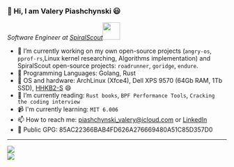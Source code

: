 ### 👋 Hi, I am Valery Piashchynski 😃

<p><em>Software Engineer at <a href="https://spiralscout.com">SpiralScout</a><img src="https://media.giphy.com/media/WUlplcMpOCEmTGBtBW/giphy.gif" width="40"> 
</em></p>

- 🔭 I’m currently working on my own open-source projects (`angry-os`, `pprof-rs`,Linux kernel researching, Algorithms implementation) and SpiralScout open-source projects: `roadrunner`, `goridge`, `endure`.
- :rocket: Programming Languages: Golang, Rust
- 💾 OS and hardware: ArchLinux (Xfce4), Dell XPS 9570 (64Gb RAM, 1Tb SSD), [HHKB2-S](https://www.amazon.com/Fujitsu-Hacking-Keyboard-Professional-Compact/dp/B07K9DVP46) :smile:
- 🌱 I’m currently reading: `Rust books`, `BPF Performance Tools`, `Cracking the coding interview`
- 📹 I'm currently learning: `MIT 6.006`
- 📫 How to reach me: piashchynski_valery@icloud.com or [LinkedIn](https://linkedin.com/in/0xdev)  
- 🔑 Public GPG: 85AC22366BAB4FD626A276669480A51C85D357D0
----


![](https://github-readme-stats.vercel.app/api?username=48d90782&show_icons=true&count_private=true&include_all_commits=true&line_height=27)  
![](https://github-readme-stats.vercel.app/api/top-langs/?username=48d90782&count_private=true&layout=compact&include_all_commits=true)
